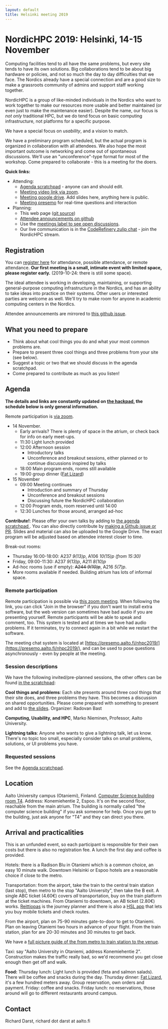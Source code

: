 ```yaml
---
layout: default
title: Helsinki meeting 2019
---
```


# NordicHPC 2019: Helsinki, 14-15 November

Computing facilities tend to all have the same problems, but every
site tends to have its own solutions.  Big collaborations tend to be
about big hardware or policies, and not so much the day to day
difficulties that we face.  The Nordics already have a special
connection and are a good size to make a grassroots community of
admins and support staff working together.

NordicHPC is a group of like-minded individuals in the Nordics who
want to work together to make our resources more usable and better
maintained (or even just to make the maintenance easier).  Despite the
name, our focus is *not only* traditional HPC, but we do tend focus on
basic computing infrastructure, not platforms for a specific purpose.

We have a special focus on *usability*, and a vision to match.

We have a preliminary program scheduled, but the actual program is
organized in collaboration with all attendees.  We also hope the most
important outcome is networking and come out of spontaneous
discussions.  We'll use an "unconference"-type format for most of the
workshop.  Come prepared to collaborate - this is a meeting for the
doers.


**Quick links:**

* Attending:
  * [Agenda scratchpad](https://hackmd.io/uCFgSqABSBKP1PGKLxjLKQ?both) - anyone can and should edit.
  * [Meeting video link via zoom](https://aalto.zoom.us/j/332573596).
  * [Meeting google drive](https://drive.google.com/drive/u/0/folders/1f6PwK_ihXoKRbQdyAQ2Kwh7z3h7UuxRh).
    Add slides here, anything here is public.
  * [Meeting presemo](https://presemo.aalto.fi/nhpc2019/) for real-time questions and interaction
* Planning:
  * This web page ([git
    source](https://github.com/NordicHPC/nordichpc.github.io))
  * [Attendee announcements on github](https://github.com/NordicHPC/nordichpc.github.io/issues/36)
  * Use the [meetings label to see open discussions](https://github.com/NordicHPC/nordichpc.github.io/labels/meetings).
  * Our live communication is in the [CodeRefinery zulip
    chat](https://coderefinery.zulipchat.com/) - join the NordicHPC stream.





## Registration

You can [register here](https://forms.gle/u9VLEcoWcSbWkgpk9)
for attendance, possible attendance, or remote attendance.  **Our
first meeting is a small, intimate event with limited space, please
register early.**  (2019-10-24: there is still some space).

The ideal attendee is working in developing, maintaining, or supporting
general-purpose computing infrastructure in the Nordics, and has an
ability to take ideas into practice on their systems.  Other users or interested parties
are welcome as well.  We'll try to make room for anyone in academic
computing centers in the Nordics.

Attendee announcements are mirrored to [this github
issue](https://github.com/NordicHPC/nordichpc.github.io/issues/36).



## What you need to prepare

- Think about what cool things you do and what your most common
  problems are.
- Prepare to present three cool things and three problems from your site (see below).
- Suggest a topic or two that we should discuss in the agenda
  scratchpad.
- Come prepared to contribute as much as you listen!





## Agenda

**The details and links are constantly
updated on [the
hackpad](https://hackmd.io/uCFgSqABSBKP1PGKLxjLKQ?view#Schedule), the
schedule below is only general information.**

Remote participation is [via zoom](https://aalto.zoom.us/j/332573596).

* 14 November.
  * Early arrivals?  There is plenty of space in the atrium, or check
    back for info on early meet-ups.
  * 11:30 Light lunch provided
  * 12:00 Afternoon session
    * Introductory talks
    * Unconference and breakout sessions, either planned or to
      continue discussions inspired by talks
  * 18:00 Main program ends, rooms still available
  * 19:00 group dinner ([Fat Lizard](https://ravintolafatlizard.fi/?lang=en))
* 15 November
  * 09:00 Meeting continues
    * Introduction and summary of Thursday
    * Unconference and breakout sessions
    * Discussing future the NordicHPC collaboration
  * 12:00 Program ends, room reserved until 14:00
  * 12:30 Lunches for those around, arranged ad-hoc

**Contribute!**: Please offer your own talks by adding to [the agenda scratchpad
](https://hackmd.io/uCFgSqABSBKP1PGKLxjLKQ?both).
You can also directly contribute by [making a Github issue or PR](https://github.com/NordicHPC/nordichpc.github.io/labels/meetings).
Slides and material can also be uploaded to the Google Drive.
The exact program will be adjusted based on attendee interest closer
to time.

Break-out rooms:
* Thursday 16:00-18:00: A237 *9(13)p*, A106 *10(15)p (from 15:30)*
* Friday, 09:00-11:30: A237 *9(13)p*, A211 *8(10)p*
* Ad-hoc rooms (use if empty): ~~A244 *9(10)p*~~, A216 *5(7)p*.
* More rooms available if needed.  Building atrium has lots of
  informal space.


### Remote participation

Remote participation is possible via [this zoom
meeting](https://aalto.zoom.us/j/332573596).  When following the link,
you can click "Join in the browser" if you don't want to install extra
software, but the web version can sometimes have bad audio if you are
presenting yourself.  Remote participants will be able to speak and
comment, too.  This system is tested and at times we have had audio
problems.  If it terminates, try to connect again in a bit while we
restart the software.

The meeting chat system is located at
[https://presemo.aalto.fi/nhpc2019/](https://presemo.aalto.fi/nhpc2019/), and can be used to pose questions
asynchronously - even by people at the meeting.



### Session descriptions

We have the following invited/pre-planned sessions, the other offers
can be found [in the
scratchpad](https://hackmd.io/uCFgSqABSBKP1PGKLxjLKQ?both):

**Cool things and problems**: Each site presents around three cool
things that their site does, and three problems they have.  This
becomes a discussion on shared opportunities.  Please come prepared
with something to present and add to [the
slides](https://docs.google.com/presentation/d/1zXVxqLQ9E8AEtexIKWWt7AjwmrKLt9HpJCvIGcv7-nQ).
Organizer: Radovan Bast

**Computing, Usability, and HPC**, Marko Nieminen, Professor, Aalto
University.

**Lightning talks**: Anyone who wants to give a lightning talk, let us
know.  There's no topic too small, especially consider talks on small
problems, solutions, or UI problems you have.



### Requested sessions

See the [Agenda scratchpad](https://hackmd.io/uCFgSqABSBKP1PGKLxjLKQ?both).





## Location

Aalto University campus (Otaniemi), Finland. [Computer Science
building room T4](https://usefulaaltomap.fi/#!/select/T4).  Address:
Konemiehentie 2, Espoo.  It's on the second floor, reachable from the
main atrium.  The building is normally called "the computer science
building" if you ask someone for help.  Once you get to the building,
just ask anyone for "T4" and they can direct you there.





## Arrival and practicalities

This is an unfunded event, so each participant is responsible for
their own costs but there is also no registration fee.  A lunch the
first day and coffee is provided.

Hotels: there is a Radison Blu in Otaniemi which is a common choice,
an easy 10 minute walk.  Downtown Helsinki or Espoo hotels are a
reasonable choice if close to the metro.

Transportation: from the airport, take the train to the central train
station (last stop), then metro to the stop "Aalto University", then
take the B exit.  A single ABC ticket (4.60€) covers *all*
transportation, buy on the train platform at the ticket machines.
From Otaniemi to downtown, an AB ticket (2.80€) works.
[Reittiopas](https://reittiopas.fi) is the journey planner and there
is also a [HSL app](https://www.hsl.fi/en/app) that lets you buy
mobile tickets and check routes.

From the airport, plan on 75-90 minutes gate-to-door to get to
Otaniemi.  Plan on leaving Otaniemi two hours in advance of your
flight.  From the train station, plan for are 20-30 minutes and
30 minutes to get back.

We have a [full picture guide of the from metro to train station to
the venue](https://imgur.com/a/ayTid7g).

Taxi: say "Aalto University in Otaniemi, address Konemiehentie 2".
Construction makes the traffic really bad, so we'd recommend you get
close enough then get off and walk.

**Food:** Thursday lunch: Light lunch is provided (feta and salmon
salads).  There will be coffee and snacks during the day.  Thursday
dinner: [Fat Lizard](https://ravintolafatlizard.fi/?lang=en), it's a
few hundred meters away.  Group reservation, own orders and payment.
Friday: coffee and snacks.  Friday lunch: no reservations, those
around will go to different restaurants around campus.


## Contact

Richard Darst, richard dot darst at aalto.fi

